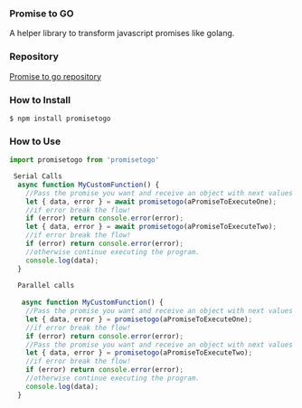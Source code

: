 ### Promise to GO

A helper library to transform javascript promises like golang.

### Repository

[Promise to go repository](https://github.com/ignaciosua/promiseToGo)

### How to Install

`$ npm install promisetogo`

### How to Use

```javascript
import promisetogo from 'promisetogo'

 Serial Calls
  async function MyCustomFunction() {
    //Pass the promise you want and receive an object with next values {data, error}
    let { data, error } = await promisetogo(aPromiseToExecuteOne);
    //if error break the flow!
    if (error) return console.error(error);
    let { data, error } = await promisetogo(aPromiseToExecuteTwo);
    //if error break the flow!
    if (error) return console.error(error);
    //otherwise continue executing the program.
    console.log(data);
  }
  
  Parallel calls
  
   async function MyCustomFunction() {
    //Pass the promise you want and receive an object with next values {data, error}
    let { data, error } = promisetogo(aPromiseToExecuteOne);
    //if error break the flow!
    if (error) return console.error(error);
    //Pass the promise you want and receive an object with next values {data, error}
    let { data, error } = promisetogo(aPromiseToExecuteTwo);
    //if error break the flow!
    if (error) return console.error(error);
    //otherwise continue executing the program.
    console.log(data);
  }

```
